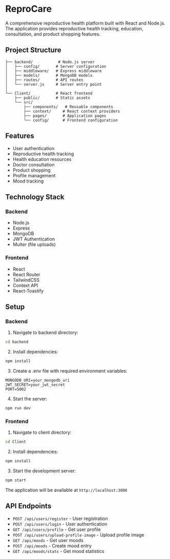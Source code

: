 # ReproCare

A comprehensive reproductive health platform built with React and Node.js. The application provides reproductive health tracking, education, consultation, and product shopping features.

## Project Structure

```
├── backend/           # Node.js server
│   ├── config/       # Server configuration
│   ├── middleware/   # Express middleware
│   ├── models/       # MongoDB models
│   ├── routes/       # API routes
│   └── server.js     # Server entry point
│
└── Client/           # React frontend
    ├── public/       # Static assets
    └── src/
        ├── components/   # Reusable components
        ├── context/     # React context providers
        ├── pages/       # Application pages
        └── config/      # Frontend configuration
```

## Features

- User authentication
- Reproductive health tracking
- Health education resources
- Doctor consultation
- Product shopping
- Profile management
- Mood tracking

## Technology Stack

### Backend
- Node.js
- Express
- MongoDB
- JWT Authentication
- Multer (file uploads)

### Frontend
- React
- React Router
- TailwindCSS
- Context API
- React-Toastify

## Setup

### Backend

1. Navigate to backend directory:
```bash
cd backend
```

2. Install dependencies:
```bash
npm install
```

3. Create a .env file with required environment variables:
```
MONGODB_URI=your_mongodb_uri
JWT_SECRET=your_jwt_secret
PORT=5002
```

4. Start the server:
```bash
npm run dev
```

### Frontend

1. Navigate to client directory:
```bash
cd Client
```

2. Install dependencies:
```bash
npm install
```

3. Start the development server:
```bash
npm start
```

The application will be available at `http://localhost:3000`

## API Endpoints

- `POST /api/users/register` - User registration
- `POST /api/users/login` - User authentication
- `GET /api/users/profile` - Get user profile
- `POST /api/users/upload-profile-image` - Upload profile image
- `GET /api/moods` - Get user moods
- `POST /api/moods` - Create mood entry
- `GET /api/moods/stats` - Get mood statistics
